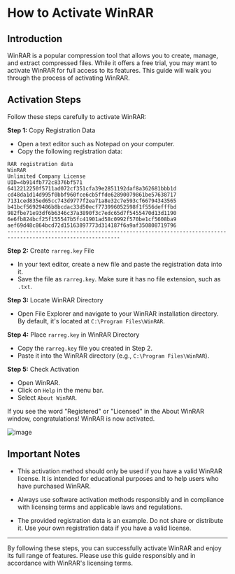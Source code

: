 

# How to Activate WinRAR

## Introduction

WinRAR is a popular compression tool that allows you to create, manage, and extract compressed files. While it offers a free trial, you may want to activate WinRAR for full access to its features. This guide will walk you through the process of activating WinRAR.

## Activation Steps

Follow these steps carefully to activate WinRAR:

**Step 1:** Copy Registration Data

- Open a text editor such as Notepad on your computer.
- Copy the following registration data:

```
RAR registration data
WinRAR
Unlimited Company License
UID=4b914fb772c8376bf571
6412212250f5711ad072cf351cfa39e2851192daf8a362681bbb1d
cd48da1d14d995f0bbf960fce6cb5ffde62890079861be57638717
7131ced835ed65cc743d9777f2ea71a8e32c7e593cf66794343565
b41bcf56929486b8bcdac33d50ecf773996052598f1f556defffbd
982fbe71e93df6b6346c37a3890f3c7edc65d7f5455470d13d1190
6e6fb824bcf25f155547b5fc41901ad58c0992f570be1cf5608ba9
aef69d48c864bcd72d15163897773d314187f6a9af350808719796
----------------------------------------------------------------------------------------------------------
```

**Step 2:** Create `rarreg.key` File

- In your text editor, create a new file and paste the registration data into it.
- Save the file as `rarreg.key`. Make sure it has no file extension, such as `.txt`.

**Step 3:** Locate WinRAR Directory

- Open File Explorer and navigate to your WinRAR installation directory. By default, it's located at `C:\Program Files\WinRAR`.

**Step 4:** Place `rarreg.key` in WinRAR Directory

- Copy the `rarreg.key` file you created in Step 2.
- Paste it into the WinRAR directory (e.g., `C:\Program Files\WinRAR`).

**Step 5:** Check Activation

- Open WinRAR.
- Click on `Help` in the menu bar.
- Select `About WinRAR`.

If you see the word "Registered" or "Licensed" in the About WinRAR window, congratulations! WinRAR is now activated.

![image](https://github.com/kamrullab/WinRAR/assets/128359757/900e99bb-b2a5-4156-a35f-8d9a9bb40b39)

## Important Notes

- This activation method should only be used if you have a valid WinRAR license. It is intended for educational purposes and to help users who have purchased WinRAR.

- Always use software activation methods responsibly and in compliance with licensing terms and applicable laws and regulations.

- The provided registration data is an example. Do not share or distribute it. Use your own registration data if you have a valid license.

---

By following these steps, you can successfully activate WinRAR and enjoy its full range of features. Please use this guide responsibly and in accordance with WinRAR's licensing terms.




